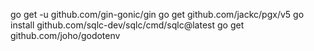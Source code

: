 go get -u github.com/gin-gonic/gin
go get github.com/jackc/pgx/v5
go install github.com/sqlc-dev/sqlc/cmd/sqlc@latest
go get github.com/joho/godotenv